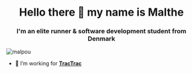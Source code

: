 <h1 align="center">Hello there 👋 my name is Malthe</h1>
<h3 align="center">I'm an elite runner & software development student from Denmark</h3>

<p align="left"> <img src="https://komarev.com/ghpvc/?username=malpou" alt="malpou" /> </p>

- 🏢 I’m working for **[TracTrac](https://tractrac.com/)**

